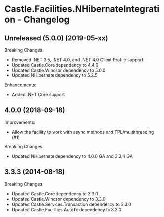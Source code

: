 # Castle.Facilities.NHibernateIntegration - Changelog

## Unreleased (5.0.0) (2019-05-xx)

Breaking Changes:
- Removed .NET 3.5, .NET 4.0, and .NET 4.0 Client Profile support
- Updated Castle.Core dependency to 4.4.0
- Updated Castle.Windsor dependency to 5.0.0
- Updated NHibernate dependency to 5.2.5

Enhancements:
- Added .NET Core support

## 4.0.0 (2018-09-18)

Improvements:
- Allow the facility to work with async methods and TPL/multithreading (#1)

Breaking Changes:
- Updated NHibernate dependency to 4.0.0 GA and 3.3.4 GA

## 3.3.3 (2014-08-18)

Breaking Changes:
- Updated Castle.Core dependency to 3.3.0
- Updated Castle.Windsor dependency to 3.3.0
- Updated Castle.Services.Transaction dependency to 3.3.0
- Updated Castle.Facilities.AutoTx dependency to 3.3.0

